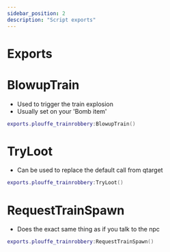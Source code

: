 ```yaml
---
sidebar_position: 2
description: "Script exports"
---
```


# Exports

# BlowupTrain
- Used to trigger the train explosion
- Usually set on your 'Bomb item'
```lua
exports.plouffe_trainrobbery:BlowupTrain()
```

# TryLoot
- Can be used to replace the default call from qtarget
```lua
exports.plouffe_trainrobbery:TryLoot()
```

# RequestTrainSpawn
- Does the exact same thing as if you talk to the npc
```lua
exports.plouffe_trainrobbery:RequestTrainSpawn()
```